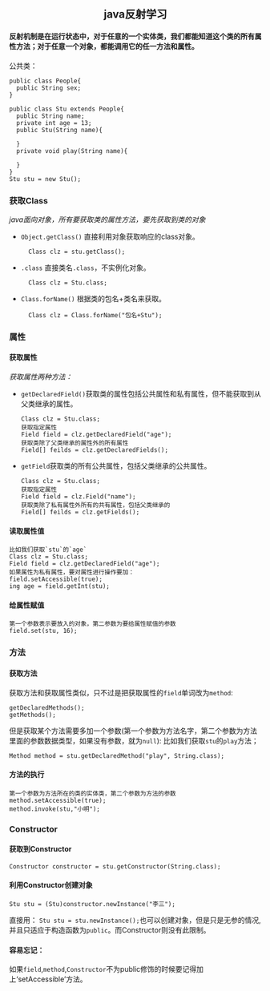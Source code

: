 ## <center>java反射学习</center>

#### 反射机制是在运行状态中，对于任意的一个实体类，我们都能知道这个类的所有属性方法；对于任意一个对象，都能调用它的任一方法和属性。

公共类：
```
public class People{
  public String sex;
}

public class Stu extends People{
  public String name;
  private int age = 13;
  public Stu(String name){

  }
  private void play(String name){

  }
}
Stu stu = new Stu();
```

### 获取Class
_java面向对象，所有要获取类的属性方法，要先获取到类的对象_

* `Object.getClass()` 直接利用对象获取响应的class对象。
  ```
    Class clz = stu.getClass();
  ```
* `.class` 直接类名`.class`，不实例化对象。
   ```
     Class clz = Stu.class;
   ```
* `Class.forName()` 根据类的包名+类名来获取。
   ```
     Class clz = Class.forName("包名+Stu");
   ```

### 属性
#### 获取属性
_获取属性两种方法：_
* `getDeclaredField()`获取类的属性包括公共属性和私有属性，但不能获取到从父类继承的属性。
   ```
   Class clz = Stu.class;
   获取指定属性
   Field field = clz.getDeclaredField("age");
   获取类除了父类继承的属性外的所有属性
   Field[] feilds = clz.getDeclaredFields();
   ```
* `getField`获取类的所有公共属性，包括父类继承的公共属性。
   ```
   Class clz = Stu.class;
   获取指定属性
   Field field = clz.Field("name");
   获取类除了私有属性外所有的共有属性，包括父类继承的
   Field[] feilds = clz.getFields();
   ```
#### 读取属性值
```
比如我们获取`stu`的`age`
Class clz = Stu.class;
Field field = clz.getDeclaredField("age");
如果属性为私有属性，要对属性进行操作要加：
field.setAccessible(true);
ing age = field.getInt(stu);
```
#### 给属性赋值
```
第一个参数表示要放入的对象，第二参数为要给属性赋值的参数
field.set(stu, 16);
```

### 方法
#### 获取方法
获取方法和获取属性类似，只不过是把获取属性的`field`单词改为`method`:
```
getDeclaredMethods();
getMethods();
```
但是获取某个方法需要多加一个参数(第一个参数为方法名字，第二个参数为方法里面的参数数据类型，如果没有参数，就为`null`):
比如我们获取`stu`的`play`方法；
```
Method method = stu.getDeclaredMethod("play", String.class);
```
#### 方法的执行
```
第一个参数为方法所在的类的实体类，第二个参数为方法的参数
method.setAccessible(true);
method.invoke(stu,"小明");
```
### Constructor
#### 获取到Constructor
```
Constructor constructor = stu.getConstructor(String.class);
```
#### 利用Constructor创建对象
```
Stu stu = (Stu)constructor.newInstance("李三");
```
直接用：
`Stu stu = stu.newInstance();`也可以创建对象，但是只是无参的情况,并且只适应于构造函数为`public`。而Constructor则没有此限制。

#### 容易忘记：
如果`field`,`method`,`Constructor`不为public修饰的时候要记得加上‘setAccessible’方法。
